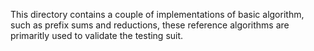 This directory contains a couple of implementations 
of basic algorithm, such as prefix sums and reductions,
these reference algorithms are primaritly used to validate 
the testing suit.

